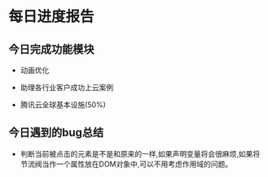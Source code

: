 # 每日进度报告



 ##  今日完成功能模块

- 动画优化

- 助理各行业客户成功上云案例

- 腾讯云全球基本设施(50%)


## 今日遇到的bug总结

+ 判断当前被点击的元素是不是和原来的一样,如果声明变量将会很麻烦,如果将节流阀当作一个属性放在DOM对象中,可以不用考虑作用域的问题。

